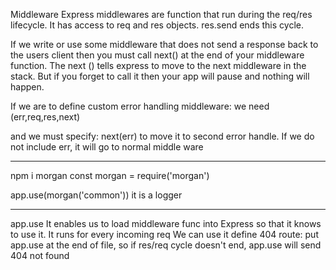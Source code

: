 Middleware
Express middlewares are function that run during the req/res lifecycle. It has access to req and res objects. res.send ends this cycle.

If we write or use some middleware that does not send a response back to the users client then you must call next() at the end of your middleware function. The next () tells express to move to the next middleware in the stack. But if you forget to call it then your app will pause and nothing will happen.

If we are to define custom error handling middleware: we need (err,req,res,next)

and we must specify: next(err) to move it to second error handle. If we do not include err, it will go to normal middle ware

--- 
npm i morgan
 const morgan = require('morgan')

app.use(morgan('common'))
it is a logger

---
app.use 
It enables us to load middleware func into Express so that it knows to use it.
It runs for every incoming req
We can use it define 404 route:
    put app.use at the end of file, so if res/req cycle doesn't end, app.use will send 404 not found